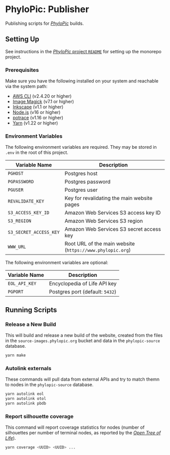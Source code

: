 # PhyloPic: Publisher

Publishing scripts for _[PhyloPic](https://www.phylopic.org)_ builds.

## Setting Up

See instructions in the [_PhyloPic_ project `README`](../../README.md) for setting up the monorepo project.

### Prerequisites

Make sure you have the following installed on your system and reachable via the system path:

-   [AWS CLI](https://aws.amazon.com/cli/) (v2.4.20 or higher)
-   [Image Magick](https://imagemagick.org/script/download.php) (v7.1 or higher)
-   [Inkscape](https://inkscape.org/release/inkscape-1.1.2/) (v1.1 or higher)
-   [Node.js](https://nodejs.org/en/download/) (v16 or higher)
-   [potrace](http://potrace.sourceforge.net/#downloading) (v1.16 or higher)
-   [Yarn](https://classic.yarnpkg.com/lang/en/docs/install) (v1.22 or higher)

### Environment Variables

The following environment variables are required. They may be stored in `.env` in the root of this project.

| Variable Name          | Description                                               |
| ---------------------- | --------------------------------------------------------- |
| `PGHOST`               | Postgres host                                             |
| `PGPASSWORD`           | Postgres password                                         |
| `PGUSER`               | Postgres user                                             |
| `REVALIDATE_KEY`       | Key for revalidating the main website pages               |
| `S3_ACCESS_KEY_ID`     | Amazon Web Services S3 access key ID                      |
| `S3_REGION`            | Amazon Web Services S3 region                             |
| `S3_SECRET_ACCESS_KEY` | Amazon Web Services S3 secret access key                  |
| `WWW_URL`              | Root URL of the main website (`https://www.phylopic.org`) |

The following environment variables are optional:

| Variable Name | Description                     |
| ------------- | ------------------------------- |
| `EOL_API_KEY` | Encyclopedia of Life API key    |
| `PGPORT`      | Postgres port (default: `5432`) |

## Running Scripts

### Release a New Build

This will build and release a new build of the website, created from the files in the `source-images.phylopic.org` bucket and data in the `phylopic-source` database.

```sh
yarn make
```

### Autolink externals

These commands will pull data from external APIs and try to match themn to nodes in the `phylopic-source` database.

```sh
yarn autolink eol
yarn autolink otol
yarn autolink pbdb
```

### Report silhouette coverage

This command will report coverage statistics for nodes (number of silhouettes per number of terminal nodes, as reported by the _[Open Tree of Life](https://opentreeoflife.github.io/)_).

```sh
yarn coverage <UUID> <UUID> ...
```
